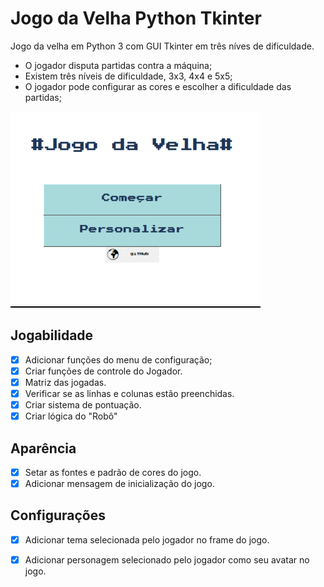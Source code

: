 # Jogo da Velha Python Tkinter
 Jogo da velha em Python 3 com GUI Tkinter em três níves de dificuldade.
 - O jogador disputa partidas contra a máquina;
 - Existem três níveis de dificuldade, 3x3, 4x4 e 5x5;
 - O jogador pode configurar as cores e escolher a dificuldade das partidas;

![](/Preview-Jogo-da-Velha.gif)



## Jogabilidade
- [X] Adicionar funções do menu de configuração;
- [X] Criar funções de controle do Jogador.
- [X] Matriz das jogadas.
- [X] Verificar se as linhas e colunas estão preenchidas.
- [X] Criar sistema de pontuação.
- [X] Criar lógica do "Robô"

## Aparência
- [X] Setar as fontes e padrão de cores do jogo.
- [X] Adicionar mensagem de inicialização do jogo.

## Configurações
- [X] Adicionar tema selecionada pelo jogador no frame do jogo.
- [X] Adicionar personagem selecionado pelo jogador como seu avatar no jogo. 


